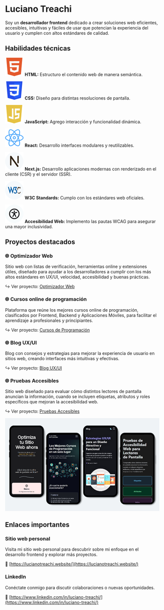 # Luciano Treachi

Soy un **desarrollador frontend** dedicado a crear soluciones web eficientes, accesibles, intuitivas y fáciles de usar que potencian la experiencia del usuario y cumplen con altos estándares de calidad.

## Habilidades técnicas

![Logo de HTML](icons/html.svg) **HTML:** Estructuro el contenido web de manera semántica.

![Logo de CSS](icons/css.svg) **CSS:** Diseño para distintas resoluciones de pantalla.

![Logo de JavaScript](icons/js.svg) **JavaScript:** Agrego interacción y funcionalidad dinámica.

![Logo de React](icons/react.svg) **React:** Desarrollo interfaces modulares y reutilizables.

![Logo de Next.js](icons/next.svg) **Next.js:** Desarrollo aplicaciones modernas con renderizado en el cliente (CSR) y el servidor (SSR).

![Logo de W3C](icons/w3c.svg) **W3C Standards:** Cumplo con los estándares web oficiales.

![Logo de Accesibilidad Web](icons/accessibility.svg) **Accesibilidad Web:** Implemento las pautas WCAG para asegurar una mayor inclusividad.

## Proyectos destacados

### 🌐 Optimizador Web

Sitio web con listas de verificación, herramientas online y extensiones útiles, diseñado para ayudar a los desarrolladores a cumplir con los más altos estándares en UX/UI, velocidad, accesibilidad y buenas prácticas.

↪︎ Ver proyecto: [Optimizador Web](https://optimizadorweb.site/)

### 🌐 Cursos online de programación

Plataforma que reúne los mejores cursos online de programación, clasificados por Frontend, Backend y Aplicaciones Móviles, para facilitar el aprendizaje a profesionales y principiantes.

↪︎ Ver proyecto: [Cursos de Programación](https://cursosonlinedeprogramacion.vercel.app/)

### 🌐 Blog UX/UI

Blog con consejos y estrategias para mejorar la experiencia de usuario en sitios web, creando interfaces más intuitivas y efectivas.

↪︎ Ver proyecto: [Blog UX/UI](https://bloguxui.vercel.app/)

### 🌐 Pruebas Accesibles

Sitio web diseñado para evaluar cómo distintos lectores de pantalla anuncian la información, cuando se incluyen etiquetas, atributos y roles específicos que mejoran la accesibilidad web.

↪︎ Ver proyecto: [Pruebas Accesibles](https://pruebasaccesibles.vercel.app/)

![Proyectos personales](img/projects.png)

## Enlaces importantes

### Sitio web personal

Visita mi sitio web personal para descubrir sobre mi enfoque en el desarrollo frontend y explorar más proyectos.

🔗 [https://lucianotreachi.website/](https://lucianotreachi.website/)

### LinkedIn

Conéctate conmigo para discutir colaboraciones o nuevas oportunidades.

🔗 [https://www.linkedin.com/in/luciano-treachi/](https://www.linkedin.com/in/luciano-treachi/)
